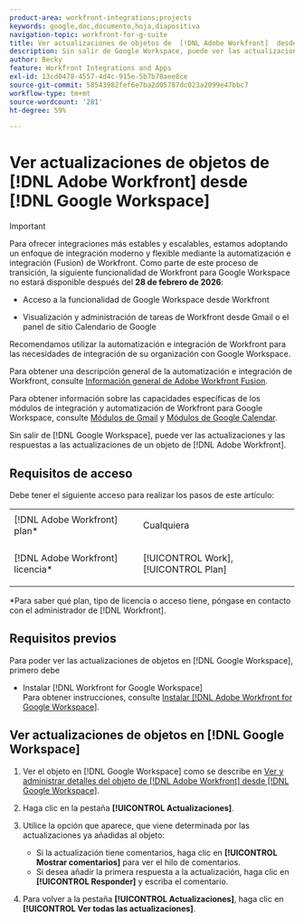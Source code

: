 ```yaml
---
product-area: workfront-integrations;projects
keywords: google,doc,documento,hoja,diapositiva
navigation-topic: workfront-for-g-suite
title: Ver actualizaciones de objetos de  [!DNL Adobe Workfront]  desde Google Workspace
description: Sin salir de Google Workspace, puede ver las actualizaciones y las respuestas a las actualizaciones de un objeto de  [!DNL Adobe Workfront] .
author: Becky
feature: Workfront Integrations and Apps
exl-id: 13cd0478-4557-4d4c-915e-5b7b70aee8ce
source-git-commit: 58543982fef6e7ba2d05787dc023a2099e47bbc7
workflow-type: tm+mt
source-wordcount: '281'
ht-degree: 59%

---
```


# Ver actualizaciones de objetos de [!DNL Adobe Workfront] desde [!DNL Google Workspace]

>[!IMPORTANT]
>
>Para ofrecer integraciones más estables y escalables, estamos adoptando un enfoque de integración moderno y flexible mediante la automatización e integración (Fusion) de Workfront. Como parte de este proceso de transición, la siguiente funcionalidad de Workfront para Google Workspace no estará disponible después del **28 de febrero de 2026**:
>
>* Acceso a la funcionalidad de Google Workspace desde Workfront
>
>* Visualización y administración de tareas de Workfront desde Gmail o el panel de sitio Calendario de Google
>
>Recomendamos utilizar la automatización e integración de Workfront para las necesidades de integración de su organización con Google Workspace.
>
>Para obtener una descripción general de la automatización e integración de Workfront, consulte [Información general de Adobe Workfront Fusion](https://experienceleague.adobe.com/en/docs/workfront-fusion/using/get-started-with-fusion/understand-workfront-fusion/workfront-fusion-overview).
>
>Para obtener información sobre las capacidades específicas de los módulos de integración y automatización de Workfront para Google Workspace, consulte [Módulos de Gmail](https://experienceleague.adobe.com/en/docs/workfront-fusion/using/references/apps-and-their-modules/third-party-app-connectors/gmail-modules) y [Módulos de Google Calendar](https://experienceleague.adobe.com/en/docs/workfront-fusion/using/references/apps-and-their-modules/third-party-app-connectors/google-calendar-modules).

Sin salir de [!DNL Google Workspace], puede ver las actualizaciones y las respuestas a las actualizaciones de un objeto de [!DNL Adobe Workfront].

## Requisitos de acceso

Debe tener el siguiente acceso para realizar los pasos de este artículo:

<table style="table-layout:auto"> 
 <col> 
 <col> 
 <tbody> 
  <tr> 
   <td role="rowheader">[!DNL Adobe Workfront] plan*</td> 
   <td> <p>Cualquiera</p> </td> 
  </tr> 
  <tr> 
   <td role="rowheader">[!DNL Adobe Workfront] licencia*</td> 
   <td> <p>[!UICONTROL Work], [!UICONTROL Plan]</p> </td> 
  </tr> 
   </tbody> 
</table>

&#42;Para saber qué plan, tipo de licencia o acceso tiene, póngase en contacto con el administrador de [!DNL Workfront].

## Requisitos previos

Para poder ver las actualizaciones de objetos en [!DNL Google Workspace], primero debe

* Instalar [!DNL Workfront for Google Workspace]\
   Para obtener instrucciones, consulte [Instalar [!DNL Adobe Workfront for Google Workspace]](../../workfront-integrations-and-apps/workfront-for-g-suite/install-workfront-for-gsuite.md).

## Ver actualizaciones de objetos en [!DNL Google Workspace]

1. Ver el objeto en [!DNL Google Workspace] como se describe en [Ver y administrar detalles del objeto de  [!DNL Adobe Workfront]  desde [!DNL Google Workspace]](../../workfront-integrations-and-apps/workfront-for-g-suite/view-manage-work-item-details-in-gsuite.md).
1. Haga clic en la pestaña **[!UICONTROL Actualizaciones]**.
1. Utilice la opción que aparece, que viene determinada por las actualizaciones ya añadidas al objeto:

   * Si la actualización tiene comentarios, haga clic en **[!UICONTROL Mostrar comentarios]** para ver el hilo de comentarios.
   * Si desea añadir la primera respuesta a la actualización, haga clic en **[!UICONTROL Responder]** y escriba el comentario.

1. Para volver a la pestaña **[!UICONTROL Actualizaciones]**, haga clic en **[!UICONTROL Ver todas las actualizaciones]**.
